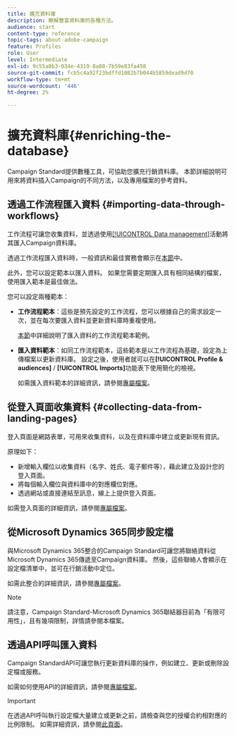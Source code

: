 ```yaml
---
title: 擴充資料庫
description: 瞭解豐富資料庫的各種方法。
audience: start
content-type: reference
topic-tags: about-adobe-campaign
feature: Profiles
role: User
level: Intermediate
exl-id: 9c55a8b3-034e-4319-8a88-7b59e83fa458
source-git-commit: fcb5c4a92f23bdffd1082b7b044b5859dead9d70
workflow-type: tm+mt
source-wordcount: '446'
ht-degree: 2%

---
```


# 擴充資料庫{#enriching-the-database}

Campaign Standard提供數種工具，可協助您擴充行銷資料庫。 本節詳細說明可用來將資料插入Campaign的不同方法，以及專用檔案的參考資料。

## 透過工作流程匯入資料 {#importing-data-through-workflows}

工作流程可讓您收集資料，並透過使用[[!UICONTROL Data management]](../../automating/using/about-data-management-activities.md)活動將其匯入Campaign資料庫。

透過工作流程匯入資料時，一般資訊和最佳實務會顯示在[本節](../../automating/using/about-data-import-and-export.md)中。

此外，您可以設定範本以匯入資料。 如果您需要定期匯入具有相同結構的檔案，使用匯入範本是最佳做法。

您可以設定兩種範本：

* **工作流程範本**：這些是預先設定的工作流程，您可以根據自己的需求設定一次，並在每次要匯入資料並更新資料庫時重複使用。

  [本節](../../automating/using/creating-import-workflow-templates.md)中詳細說明了匯入資料的工作流程範本範例。

* **匯入資料範本**：如同工作流程範本，這些範本是以工作流程為基礎，設定為上傳檔案以更新資料庫。 設定之後，使用者就可以在&#x200B;**[!UICONTROL Profile & audiences]** / **[!UICONTROL Imports]**&#x200B;功能表下使用簡化的檢視。

  如需匯入資料範本的詳細資訊，請參閱[專屬檔案](../../automating/using/importing-data-with-import-templates.md)。

## 從登入頁面收集資料 {#collecting-data-from-landing-pages}

登入頁面是網路表單，可用來收集資料，以及在資料庫中建立或更新現有資訊。

原理如下：

* 新增輸入欄位以收集資料（名字、姓氏、電子郵件等），藉此建立及設計您的登入頁面。
* 將每個輸入欄位與資料庫中的對應欄位對應。
* 透過網站或直接連結至訊息，線上上提供登入頁面。

如需登入頁面的詳細資訊，請參閱[專屬檔案](../../channels/using/getting-started-with-landing-pages.md)。

## 從Microsoft Dynamics 365同步設定檔

與Microsoft Dynamics 365整合的Campaign Standard可讓您將聯絡資料從Microsoft Dynamics 365傳遞至Campaign資料庫。
然後，這些聯絡人會顯示在設定檔清單中，並可在行銷活動中定位。

如需此整合的詳細資訊，請參閱[專屬檔案](../../integrating/using/d365-acs-get-started.md)。

>[!NOTE]
>
>請注意，Campaign Standard-Microsoft Dynamics 365聯結器目前為「有限可用性」，且有幾項限制，詳情請參閱本檔案。

## 透過API呼叫匯入資料

Campaign StandardAPI可讓您執行更新資料庫的操作，例如建立、更新或刪除設定檔或服務。

如需如何使用API的詳細資訊，請參閱[專屬檔案](../../api/using/get-started-apis.md)。

>[!IMPORTANT]
>
>在透過API呼叫執行設定檔大量建立或更新之前，請檢查與您的授權合約相對應的比例限制。 如需詳細資訊，請參閱[此頁面](https://helpx.adobe.com/legal/product-descriptions/campaign-standard.html#ITInfrastructureResourcesbyActiveProfilesTiers)。

